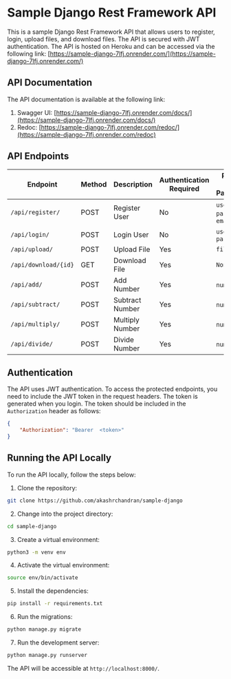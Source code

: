 # Sample Django Rest Framework API

This is a sample Django Rest Framework API that allows users to register, login, upload files, and download files. The API is secured with JWT authentication. The API is hosted on Heroku and can be accessed via the following link: [https://sample-django-7lfj.onrender.com/](https://sample-django-7lfj.onrender.com/)


## API Documentation

The API documentation is available at the following link: 
1. Swagger UI: [https://sample-django-7lfj.onrender.com/docs/](https://sample-django-7lfj.onrender.com/docs/)
2. Redoc: [https://sample-django-7lfj.onrender.com/redoc/](https://sample-django-7lfj.onrender.com/redoc)

## API Endpoints

| Endpoint              | Method | Description          | Authentication Required | Request Body Parameters |
|-----------------------|--------|----------------------|-------------------------|--------------------|
| `/api/register/`      | POST   | Register User        | No                      | `username`, `password`, `email` |
| `/api/login/`         | POST   | Login User           | No                      | `username`, `password` |
| `/api/upload/`        | POST   | Upload File          | Yes                     | `file` |
| `/api/download/{id}`      | GET    | Download File        | Yes                     | `None` |
| `/api/add/`           | POST   | Add Number           | Yes                     | `num1`, `num2` |
| `/api/subtract/`      | POST   | Subtract Number      | Yes                     | `num1`, `num2` |
| `/api/multiply/`      | POST   | Multiply Number      | Yes                     | `num1`, `num2` |
| `/api/divide/`        | POST   | Divide Number        | Yes                     | `num1`, `num2` |

## Authentication

The API uses JWT authentication. To access the protected endpoints, you need to include the JWT token in the request headers. The token is generated when you login. The token should be included in the `Authorization` header as follows:

```json
{
    "Authorization": "Bearer  <token>"
}
```

## Running the API Locally

To run the API locally, follow the steps below:

1. Clone the repository:

```bash
git clone https://github.com/akashrchandran/sample-django
```

2. Change into the project directory:

```bash
cd sample-django
```

3. Create a virtual environment:

```bash
python3 -m venv env
```

4. Activate the virtual environment:

```bash
source env/bin/activate
```

5. Install the dependencies:

```bash
pip install -r requirements.txt
```

6. Run the migrations:

```bash
python manage.py migrate
```

7. Run the development server:

```bash
python manage.py runserver
```

The API will be accessible at `http://localhost:8000/`.